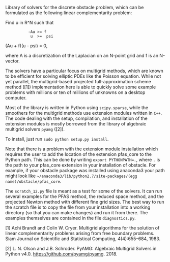 Library of solvers for the discrete obstacle problem, which can be formulated as the following linear complementarity problem:

Find u in R^N such that

              -Au >= f
               u  >=  psi
(Au + f)(u - psi) = 0,

where A is a discretization of the Laplacian on an N-point grid and f is an N-vector.
               

The solvers have a particular focus on multigrid methods, which are known to be efficient for solving elliptic PDEs like the Poisson equation. While not yet parallel, the multigrid-based projected full-approximation scheme method ([1]) implementation here is able to quickly solve some example problems with millions or ten of millions of unknowns on a desktop computer. 

Most of the library is written in Python using `scipy.sparse`, while the smoothers for the multigrid methods use extension modules written in `C++`. The code dealing with the setup, compilation, and installation of the extension modules is mostly borrowed from the library of algebraic multigrid solvers `pyamg` ([2]). 

To install, just run `sudo python setup.py install`.

Note that there is a problem with the extension module installation which requires the user to add the location of the extension pfas_core to the Python path. This can be done by writing `export PYTHONPATH=.`, where `.` is the path to your pfas_core extension in your installation of obstacle. For example, if your obstacle package was installed using anaconda3 your path might look like `~/anaconda3/lib/python2.7/site-packages/(egg name)/obstacle/pfas_core`.

The `scratch_12.py` file is meant as a test for some of the solvers. It can run several examples for the PFAS method, the reduced space method, and the projected Newton method with different fine grid sizes. The best way to run the scratch file is to copy the file from your installation into a working directory (so that you can make changes) and run it from there. The examples themselves are contained in the file `diagnostics.py`. 

[1] Achi Brandt and Colin W. Cryer. Multigrid algorithms for the solution of linear complementarity problems
     arising from free boundary problems. Siam Journal on Scientific and Statistical Computing, 4(4):655–684, 1983.
     
[2]  L. N. Olson and J.B. Schroder. PyAMG: Algebraic Multigrid Solvers in Python v4.0. https://github.com/pyamg/pyamg. 2018.
     

